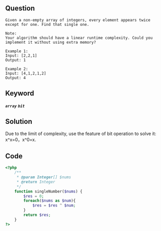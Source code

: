 ## Question
```
Given a non-empty array of integers, every element appears twice except for one. Find that single one.

Note:
Your algorithm should have a linear runtime complexity. Could you implement it without using extra memory?

Example 1:
Input: [2,2,1]
Output: 1

Example 2:
Input: [4,1,2,1,2]
Output: 4
```

## Keyword
***`array`***  ***`bit`***

## Solution
Due to the limit of complexity, use the feature of bit operation to solve it:
x^x=0，x^0=x.

## Code
```php
<?php
    /**
     * @param Integer[] $nums
     * @return Integer
     */
    function singleNumber($nums) {
        $res = 0;
        foreach($nums as $num){
            $res = $res ^ $num;
        }
        return $res;
    }
?>
```
